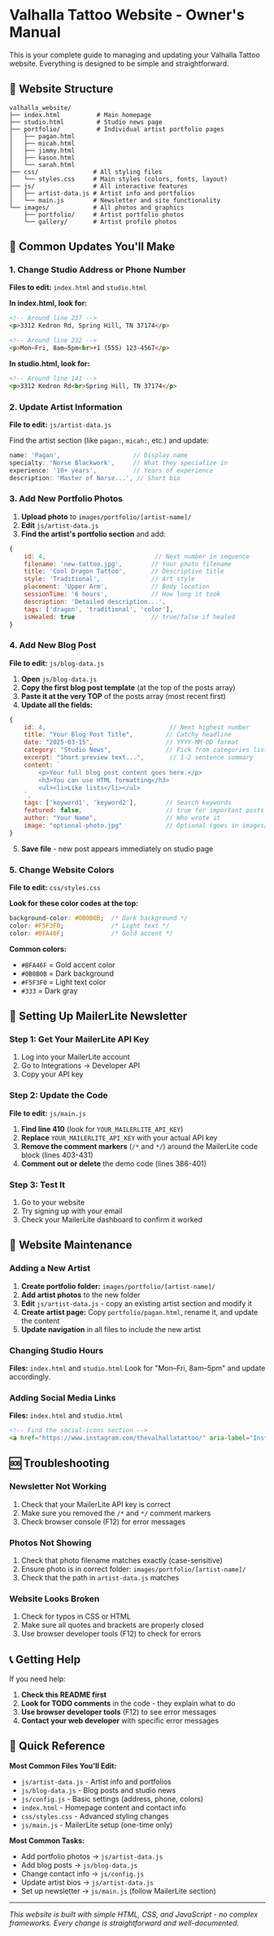# Valhalla Tattoo Website - Owner's Manual

This is your complete guide to managing and updating your Valhalla Tattoo website. Everything is designed to be simple and straightforward.

## 📁 **Website Structure**

```
valhalla_website/
├── index.html          # Main homepage
├── studio.html         # Studio news page
├── portfolio/          # Individual artist portfolio pages
│   ├── pagan.html
│   ├── micah.html  
│   ├── jimmy.html
│   ├── kason.html
│   └── sarah.html
├── css/               # All styling files
│   └── styles.css     # Main styles (colors, fonts, layout)
├── js/                # All interactive features
│   ├── artist-data.js # Artist info and portfolios
│   └── main.js        # Newsletter and site functionality
└── images/            # All photos and graphics
    ├── portfolio/     # Artist portfolio photos
    └── gallery/       # Artist profile photos
```

## 🎨 **Common Updates You'll Make**

### 1. **Change Studio Address or Phone Number**
**Files to edit:** `index.html` and `studio.html`

**In index.html, look for:**
```html
<!-- Around line 237 -->
<p>3312 Kedron Rd, Spring Hill, TN 37174</p>

<!-- Around line 232 -->  
<p>Mon–Fri, 8am–5pm<br>+1 (555) 123-4567</p>
```

**In studio.html, look for:**
```html
<!-- Around line 141 -->
<p>3312 Kedron Rd<br>Spring Hill, TN 37174</p>
```

### 2. **Update Artist Information**
**File to edit:** `js/artist-data.js`

Find the artist section (like `pagan:`, `micah:`, etc.) and update:
```javascript
name: 'Pagan',                    // Display name
specialty: 'Norse Blackwork',     // What they specialize in
experience: '10+ years',          // Years of experience
description: 'Master of Norse...', // Short bio
```

### 3. **Add New Portfolio Photos**
1. **Upload photo** to `images/portfolio/[artist-name]/`
2. **Edit** `js/artist-data.js`
3. **Find the artist's portfolio section** and add:

```javascript
{
    id: 4,                              // Next number in sequence
    filename: 'new-tattoo.jpg',        // Your photo filename
    title: 'Cool Dragon Tattoo',       // Descriptive title
    style: 'Traditional',              // Art style
    placement: 'Upper Arm',            // Body location
    sessionTime: '6 hours',            // How long it took
    description: 'Detailed description...',
    tags: ['dragon', 'traditional', 'color'],
    isHealed: true                     // true/false if healed
}
```

### 4. **Add New Blog Post**
**File to edit:** `js/blog-data.js`

1. **Open** `js/blog-data.js` 
2. **Copy the first blog post template** (at the top of the posts array)
3. **Paste it at the very TOP** of the posts array (most recent first)
4. **Update all the fields:**

```javascript
{
    id: 4,                                  // Next highest number
    title: "Your Blog Post Title",         // Catchy headline
    date: "2025-03-15",                    // YYYY-MM-DD format
    category: "Studio News",               // Pick from categories list
    excerpt: "Short preview text...",       // 1-2 sentence summary
    content: `
        <p>Your full blog post content goes here.</p>
        <h3>You can use HTML formatting</h3>
        <ul><li>Like lists</li></ul>
    `,
    tags: ['keyword1', 'keyword2'],        // Search keywords
    featured: false,                       // true for important posts
    author: "Your Name",                   // Who wrote it
    image: "optional-photo.jpg"            // Optional (goes in images/blog/)
}
```

5. **Save file** - new post appears immediately on studio page

### 5. **Change Website Colors**
**File to edit:** `css/styles.css`

**Look for these color codes at the top:**
```css
background-color: #0B0B0B;  /* Dark background */
color: #F5F3F0;             /* Light text */
color: #BFA46F;             /* Gold accent */
```

**Common colors:**
- `#BFA46F` = Gold accent color
- `#0B0B0B` = Dark background  
- `#F5F3F0` = Light text color
- `#333` = Dark gray

## 📧 **Setting Up MailerLite Newsletter**

### Step 1: Get Your MailerLite API Key
1. Log into your MailerLite account
2. Go to Integrations → Developer API
3. Copy your API key

### Step 2: Update the Code
**File to edit:** `js/main.js`

1. **Find line 410** (look for `YOUR_MAILERLITE_API_KEY`)
2. **Replace** `YOUR_MAILERLITE_API_KEY` with your actual API key
3. **Remove the comment markers** (`/*` and `*/`) around the MailerLite code block (lines 403-431)
4. **Comment out or delete** the demo code (lines 386-401)

### Step 3: Test It
1. Go to your website
2. Try signing up with your email
3. Check your MailerLite dashboard to confirm it worked

## 🔧 **Website Maintenance**

### Adding a New Artist
1. **Create portfolio folder:** `images/portfolio/[artist-name]/`
2. **Add artist photos** to the new folder
3. **Edit** `js/artist-data.js` - copy an existing artist section and modify it
4. **Create artist page:** Copy `portfolio/pagan.html`, rename it, and update the content
5. **Update navigation** in all files to include the new artist

### Changing Studio Hours
**Files:** `index.html` and `studio.html`
Look for "Mon–Fri, 8am–5pm" and update accordingly.

### Adding Social Media Links
**Files:** `index.html` and `studio.html`
```html
<!-- Find the social-icons section -->
<a href="https://www.instagram.com/thevalhallatattoo/" aria-label="Instagram">
```

## 🆘 **Troubleshooting**

### Newsletter Not Working
1. Check that your MailerLite API key is correct
2. Make sure you removed the `/*` and `*/` comment markers
3. Check browser console (F12) for error messages

### Photos Not Showing
1. Check that photo filename matches exactly (case-sensitive)
2. Ensure photo is in correct folder: `images/portfolio/[artist-name]/`
3. Check that the path in `artist-data.js` matches

### Website Looks Broken
1. Check for typos in CSS or HTML
2. Make sure all quotes and brackets are properly closed
3. Use browser developer tools (F12) to check for errors

## 📞 **Getting Help**

If you need help:
1. **Check this README first**
2. **Look for TODO comments** in the code - they explain what to do
3. **Use browser developer tools** (F12) to see error messages
4. **Contact your web developer** with specific error messages

## 🚀 **Quick Reference**

**Most Common Files You'll Edit:**
- `js/artist-data.js` - Artist info and portfolios
- `js/blog-data.js` - Blog posts and studio news
- `js/config.js` - Basic settings (address, phone, colors)
- `index.html` - Homepage content and contact info  
- `css/styles.css` - Advanced styling changes
- `js/main.js` - MailerLite setup (one-time only)

**Most Common Tasks:**
- Add portfolio photos → `js/artist-data.js`
- Add blog posts → `js/blog-data.js` 
- Change contact info → `js/config.js`
- Update artist bios → `js/artist-data.js`
- Set up newsletter → `js/main.js` (follow MailerLite section)

---

*This website is built with simple HTML, CSS, and JavaScript - no complex frameworks. Every change is straightforward and well-documented.*